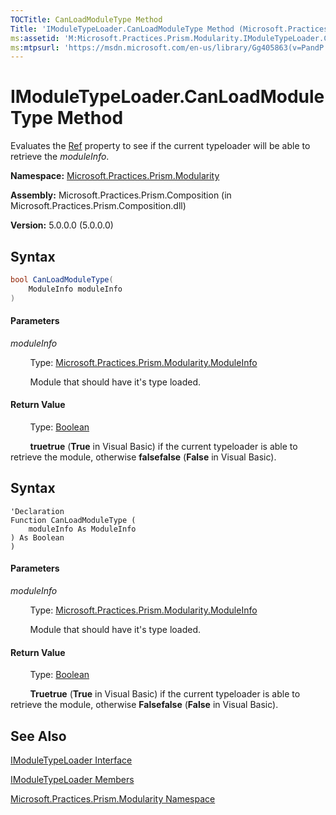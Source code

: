 ```yaml
---
TOCTitle: CanLoadModuleType Method
Title: 'IModuleTypeLoader.CanLoadModuleType Method (Microsoft.Practices.Prism.Modularity)'
ms:assetid: 'M:Microsoft.Practices.Prism.Modularity.IModuleTypeLoader.CanLoadModuleType(Microsoft.Practices.Prism.Modularity.ModuleInfo)'
ms:mtpsurl: 'https://msdn.microsoft.com/en-us/library/Gg405863(v=PandP.50)'
---
```


# IModuleTypeLoader.CanLoadModuleType Method

Evaluates the [Ref](https://msdn.microsoft.com/en-us/library/microsoft.practices.prism.modularity.moduleinfo.ref(v=pandp.50)) property to see if the current typeloader will be able to retrieve the *moduleInfo*.

**Namespace:** [Microsoft.Practices.Prism.Modularity](https://msdn.microsoft.com/en-us/library/microsoft.practices.prism.modularity(v=pandp.50))

**Assembly:** Microsoft.Practices.Prism.Composition (in Microsoft.Practices.Prism.Composition.dll)

**Version:** 5.0.0.0 (5.0.0.0)

## Syntax
```C#
bool CanLoadModuleType(
	ModuleInfo moduleInfo
)
```

#### Parameters

*moduleInfo*

&nbsp;&nbsp;&nbsp;&nbsp;&nbsp;&nbsp;&nbsp;&nbsp;Type: [Microsoft.Practices.Prism.Modularity.ModuleInfo](https://msdn.microsoft.com/en-us/library/microsoft.practices.prism.modularity.moduleinfo(v=pandp.50))

&nbsp;&nbsp;&nbsp;&nbsp;&nbsp;&nbsp;&nbsp;&nbsp;Module that should have it's type loaded.

#### Return Value

&nbsp;&nbsp;&nbsp;&nbsp;&nbsp;&nbsp;&nbsp;&nbsp;Type: [Boolean](http://msdn2.microsoft.com/en-us/library/a28wyd50)

&nbsp;&nbsp;&nbsp;&nbsp;&nbsp;&nbsp;&nbsp;&nbsp;**truetrue** (**True** in Visual Basic) if the current typeloader is able to retrieve the module, otherwise **falsefalse** (**False** in Visual Basic).

## Syntax
```VB
'Declaration
Function CanLoadModuleType ( 
	moduleInfo As ModuleInfo
) As Boolean
)
```

#### Parameters

*moduleInfo*

&nbsp;&nbsp;&nbsp;&nbsp;&nbsp;&nbsp;&nbsp;&nbsp;Type: [Microsoft.Practices.Prism.Modularity.ModuleInfo](https://msdn.microsoft.com/en-us/library/microsoft.practices.prism.modularity.moduleinfo(v=pandp.50))

&nbsp;&nbsp;&nbsp;&nbsp;&nbsp;&nbsp;&nbsp;&nbsp;Module that should have it's type loaded.

#### Return Value

&nbsp;&nbsp;&nbsp;&nbsp;&nbsp;&nbsp;&nbsp;&nbsp;Type: [Boolean](http://msdn2.microsoft.com/en-us/library/a28wyd50)

&nbsp;&nbsp;&nbsp;&nbsp;&nbsp;&nbsp;&nbsp;&nbsp;**Truetrue** (**True** in Visual Basic) if the current typeloader is able to retrieve the module, otherwise **Falsefalse** (**False** in Visual Basic).

## See Also

[IModuleTypeLoader Interface](https://msdn.microsoft.com/en-us/library/microsoft.practices.prism.modularity.imoduletypeloader(v=pandp.50))

[IModuleTypeLoader Members](https://msdn.microsoft.com/en-us/library/microsoft.practices.prism.modularity.imoduletypeloader_members(v=pandp.50))

[Microsoft.Practices.Prism.Modularity Namespace](https://msdn.microsoft.com/en-us/library/microsoft.practices.prism.modularity(v=pandp.50))
